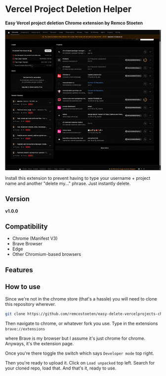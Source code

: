 # Vercel Project Deletion Helper

**Easy Vercel project deletion Chrome extension by Remco Stoeten**

![Demo](demo.gif)

Install this extension to prevent having to type your username + project name and another "delete my..." phrase. Just instantly delete.

## Version

**v1.0.0**

## Compatibility

- Chrome (Manifest V3)
- Brave Browser
- Edge
- Other Chromium-based browsers

## Features

## How to use

Since we're not in the chrome store (that's a hassle) you will need to clone this repository wherever.

```bash
git clone https://github.com/remcostoeten/easy-delete-vercelprojects-chrome-extension.git
```
Then navigate to chrome, or whatever fork you use. Type in the extensions `brave://extensions`

where Brave is my browser but I assume it's just chrome for chrome. Anyways, it's the extension page.

Once you're there toggle the switch which says `Developer mode` top right.

Then you're ready to upload it. Click on `Load unpacked` top left. Search for your cloned repo, load that. And that's it, ready to use.
